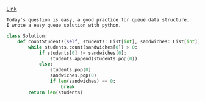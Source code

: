 [Link](https://leetcode.com/problems/number-of-students-unable-to-eat-lunch/?envType=daily-question&envId=2024-04-08)
```
Today's question is easy, a good practice for queue data structure.
I wrote a easy queue solution with python.
```
```py
class Solution:
    def countStudents(self, students: List[int], sandwiches: List[int]) -> int:
        while students.count(sandwiches[0]) > 0:
            if students[0] != sandwiches[0]:
                students.append(students.pop(0))
            else:
                students.pop(0)
                sandwiches.pop(0)
                if len(sandwiches) == 0:
                    break
        return len(students)
```
